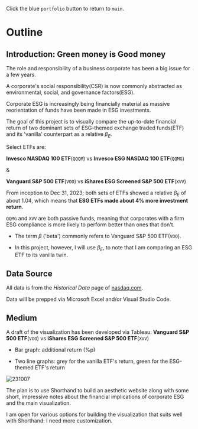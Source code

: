 Click the blue `portfolio` button to return to `main`.

# Outline
## Introduction: Green money is Good money

The role and responsibility of a business corporate has been a big issue for a few years.

A corporate's social responsibility(CSR) is now commonly abstracted as environmental, social, and governance factors(ESG).

Corporate ESG is increasingly being financially material as massive reorientation of funds have been made in ESG investments.

The goal of this project is to visually compare the up-to-date financial return of two dominant sets of ESG-themed exchange traded funds(ETF) and its 'vanilla' counterpart as a relative $\beta_E$.

Select ETFs are:

**Invesco NASDAQ 100 ETF**(`QQQM`) vs **Invesco ESG NASDAQ 100 ETF**(`QQMG`)

&

**Vanguard S&P 500 ETF**(`VOO`) vs **iShares ESG Screened S&P 500 ETF**(`XVV`)

From inception to Dec 31, 2023; both sets of ETFs showed a relative $\beta_E$ of about 1.04, which means that **ESG ETFs made about 4% more investment return**.

`QQMG` and `XVV` are both passive funds, meaning that corporates with a firm ESG compliance is more likely to perform better than ones that don't. 

* The term $\beta$ ('beta') commonly refers to Vanguard S&P 500 ETF(`VOO`).

* In this project, however, I will use $\beta_E$, to note that I am comparing an ESG ETF to its vanilla twin.

## Data Source

All data is from the *Historical Data* page of [nasdaq.com](https://www.nasdaq.com/market-activity/quotes/historical).

Data will be prepped via Microsoft Excel and/or Visual Studio Code.

## Medium

A draft of the visualization has been developed via Tableau: **Vanguard S&P 500 ETF**(`VOO`) vs **iShares ESG Screened S&P 500 ETF**(`XVV`)

* Bar graph: additional return (%p)

* Two line graphs: grey for the vanilla ETF's return, green for the ESG-themed ETF's return

![231007](https://github.com/sgbaik-decaf/portfolio/assets/157436755/123dc351-d2bb-4e14-8789-6b79fbd0b110)

The plan is to use Shorthand to build an aesthetic website along with some short, impressive notes about the financial implications of corporate ESG and the main visualization.

I am open for various options for building the visualization that suits well with Shorthand: I need more customization.
